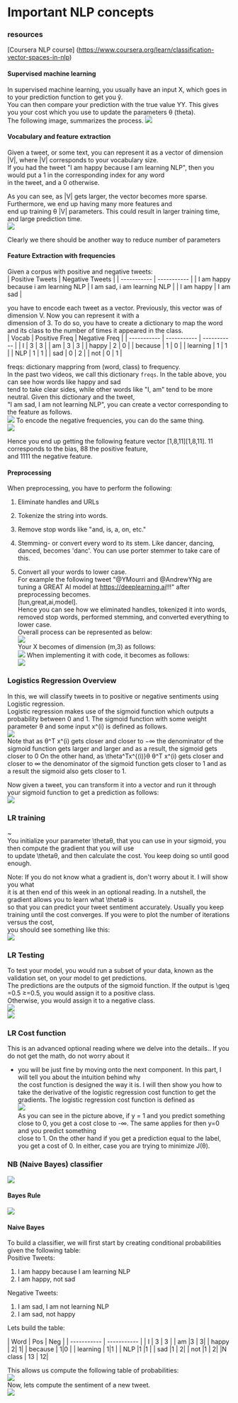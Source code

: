 # Important NLP concepts
### resources
[Coursera NLP course] (https://www.coursera.org/learn/classification-vector-spaces-in-nlp)


#### Supervised machine learning   
In supervised machine learning, you usually have an input X, which goes in to your prediction function to get you ŷ.  
You can then compare your prediction with the true value YY. This gives you your cost which you use to update the parameters θ (theta).  
The following image, summarizes the process. 
![](images/supervise_machine_learning.PNG)
#### Vocabulary and feature extraction
Given a tweet, or some text, you can represent it as a vector of dimension |V|, where |V| corresponds to your vocabulary size.  
If you had the tweet "I am happy because I am learning NLP", then you would put a 1 in the corresponding index for any word  
in the tweet, and a 0 otherwise.  

As you can see, as |V| gets larger, the vector becomes more sparse. Furthermore, we end up having many more features and  
end up training θ |V| parameters. This could result in larger training time, and large prediction time.  
![](images/vocab_and_feature_extraction.PNG)  

Clearly we there should be another way to reduce number of parameters

#### Feature Extraction with frequencies
Given a corpus with positive and negative tweets:  
| Positive Tweets      | Negative Tweets |
| ----------- | ----------- |
| I am happy because i am learning NLP      | I am sad, i am learning NLP       |
| I am happy   | I am sad        |  

you have to encode each tweet as a vector. Previously, this vector was of dimension V. Now you can represent it with a  
dimension of 3.  To do so, you have to create a dictionary to map the word and its class to the number of times it appeared in the class.  
| Vocab      | Positive Freq | Negative Freq |
| ----------- | ----------- | ----------- |
| I | 3 | 3 |
| am | 3 | 3 |
| happy | 2 | 0 |
| because | 1  | 0 |
| learning | 1 | 1 |
| NLP | 1 |  1 |
| sad | 0 |  2 |
| not | 0 | 1 |  
  
  
freqs:  dictionary mappring from (word, class) to frequency.  
In the past two videos, we call this dictionary `freqs`. In the table above, you can see how words like happy and sad  
tend to take clear sides, while other words like "I, am" tend to be more neutral. Given this dictionary and the tweet,  
"I am sad, I am not learning NLP", you can create a vector corresponding to the feature as follows.    
![](images/positive_freq.PNG)
To encode the negative frequencies, you can do the same thing.  
![](images/neg_frequency.PNG) 
  
Hence you end up getting the following feature vector [1,8,11][1,8,11]. 11 corresponds to the bias, 88 the positive feature,  
and 1111 the negative feature.  
#### Preprocessing
When preprocessing, you have to perform the following:

1. Eliminate handles and URLs

2. Tokenize the string into words. 

3. Remove stop words like "and, is, a, on, etc."

4. Stemming- or convert every word to its stem. Like dancer, dancing, danced, becomes 'danc'. You can use porter stemmer to take care of this. 

5. Convert all your words to lower case.  
For example the following tweet "@YMourri and @AndrewYNg are tuning a GREAT AI model at https://deeplearning.ai!!!" after preprocessing becomes.  
[tun,great,ai,model].  
Hence you can see how we eliminated handles, tokenized it into words, removed stop words, performed stemming, and converted everything to lower case.  
Overall process can be represented as below:  
![](images/overall_process.PNG)  
Your X becomes of dimension (m,3) as follows:  
![](images/feature_vector.PNG)
When implementing it with code, it becomes as follows:  
![](images/feature_extraction_code.PNG)  

### Logistics Regression Overview
In this, we will classify tweets in to positive or negative sentiments using Logistic regression.  
Logistic regression makes use of the sigmoid function which outputs a probability between 0 and 1. The sigmoid function with some weight parameter θ and some input x^(i) 
is defined as follows.  
![](images/sigmoid_function_overview.PNG)  
Note that as θ^T x^(i)  gets closer and closer to −∞  the denominator of the sigmoid function gets larger and larger and as a result, the sigmoid gets closer to 0 On the other hand, as \theta^Tx^{(i)}θ 
θ^T x^(i)  gets closer and closer to ∞  the denominator of the sigmoid function gets closer to 1 and as a result the sigmoid also gets closer to 1.   
  
Now given a tweet, you can transform it into a vector and run it through your sigmoid function to get a prediction as follows:  
![](images/sigmoid_function_example.PNG)  

### LR training
~[](images/LR_training.PNG)  
You initialize your parameter \thetaθ, that you can use in your sigmoid, you then compute the gradient that you will use  
to update \thetaθ, and then calculate the cost. You keep doing so until good enough.   

Note: If you do not know what a gradient is, don't worry about it. I will show you what  
it is at then end of this week in an optional reading. In a nutshell, the gradient allows you to learn what \thetaθ is  
so that you can predict your tweet sentiment accurately. 
Usually you keep training until the cost converges. If you were to plot the number of iterations versus the cost,  
you should see something like this:  
![](images/LR_cost_function_graph.PNG)   


### LR Testing
To test your model, you would run a subset of your data, known as the validation set, on your model to get predictions.  
The predictions are the outputs of the sigmoid function. If the output is \geq =0.5 ≥=0.5, you would assign it to a positive class.  
Otherwise, you would assign it to a negative class.  
![](images/validation_set.PNG)  
![](images/accuracy.PNG)  

### LR Cost function
This is an advanced optional reading where we delve into the details.. If you do not get the math, do not worry about it  
- you will be just fine by moving onto the next component. In this part, I will tell you about the intuition behind why  
the cost function is designed the way it is. I will then show you how to take the derivative of the logistic regression cost function to get the gradients.
The logistic regression cost function is defined as  
![](images/LR_cost_fn.PNG)  
As you can see in the picture above, if y = 1 and you predict something close to 0, you get a cost close to -∞. The same applies for then y=0 and you predict something  
close to 1. On the other hand if you get a prediction equal to the label, you get a cost of 0. In either, case you are trying to minimize J(θ).  

### NB (Naive Bayes) classifier
![](images/probability_1.PNG)  

#### Bayes Rule
![](images/bayes_rule.PNG)  

#### Naive Bayes
To build a classifier, we will first start by creating conditional probabilities given the following table:  
Positive Tweets:  
1. I am happy because I am learning NLP
2. I am happy, not sad
  
Negative Tweets:
1. I am sad, I am not learning NLP
2. I am sad, not happy  

Lets build the table:

| Word | Pos | Neg  | 
| ----------- | ----------- |
| I |  3   | 3 |
| am  |3 | 3|
| happy  | 2| 1|
| because  | 1|0 |
| learning  | 1|1 |
| NLP  |1 |1 |
| sad  |1 | 2|
| not  |1 | 2|
|N class | 13 | 12|  
  
This allows us compute the following table of probabilities:  
![](images/conditional_prob.PNG)  
Now, lets compute the sentiment of a new tweet.  
![](images/NB_example.PNG)  



  


 
  








 






  





  


